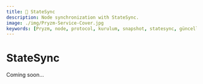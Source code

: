 ```yaml
---
title: 🔄 StateSync
description: Node synchronization with StateSync.
image: ./img/Pryzm-Service-Cover.jpg
keywords: [Pryzm, node, protocol, kurulum, snapshot, statesync, güncelleme]
---
```


# StateSync

Coming soon...